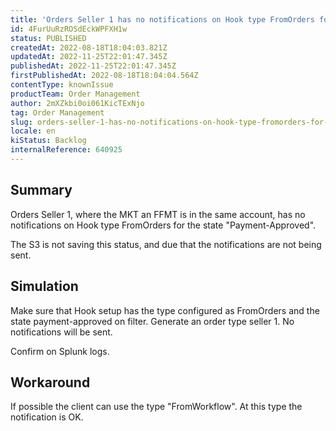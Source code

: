 ```yaml
---
title: 'Orders Seller 1 has no notifications on Hook type FromOrders for State Payment Approved'
id: 4FurUuRzROSdEckWPFXH1w
status: PUBLISHED
createdAt: 2022-08-18T18:04:03.821Z
updatedAt: 2022-11-25T22:01:47.345Z
publishedAt: 2022-11-25T22:01:47.345Z
firstPublishedAt: 2022-08-18T18:04:04.564Z
contentType: knownIssue
productTeam: Order Management
author: 2mXZkbi0oi061KicTExNjo
tag: Order Management
slug: orders-seller-1-has-no-notifications-on-hook-type-fromorders-for-state-payment-approved
locale: en
kiStatus: Backlog
internalReference: 640925
---
```


## Summary


Orders Seller 1, where the MKT an FFMT is in the same account, has no notifications on Hook type FromOrders for the state "Payment-Approved".

The S3 is not saving this status, and due that the notifications are not being sent.



## Simulation



Make sure that Hook setup has the type configured as FromOrders and the state payment-approved on filter.
Generate an order type seller 1.
No notifications will be sent.

Confirm on Splunk logs.



## Workaround


If possible the client can use the type "FromWorkflow". At this type the notification is OK.

